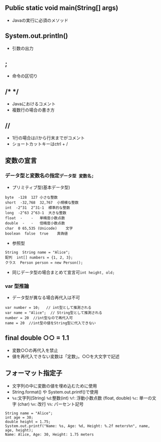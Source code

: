## Public static void main(String[] args)
- Javaの実行に必須のメソッド
## System.out.println()
- 引数の出力
## ;
- 命令の区切り
## /*  */
- Javaにおけるコメント
- 複数行の場合の書き方
## //
- 1行の場合は//から行末までがコメント
- ショートカットキーはctrl + /
## 変数の宣言
### データ型と変数名の指定```データ型 変数名;```
- プリミティブ型(基本データ型)
```
byte  -128	127	小さな整数
short  -32,768	32,767	小規模な整数
int  -2^31	2^31-1	標準的な整数
long  -2^63	2^63-1	大きな整数
float  -	-	単精度小数点数
double  -	-	倍精度小数点数
char  0	65,535 (Unicode)	文字
boolean  false	true	真偽値
```
- 参照型
```
String  String name = "Alice";
配列  int[] numbers = {1, 2, 3};
クラス  Person person = new Person();
```
- 同じデータ型の場合まとめて宣言可```int height, old;```
### var 型推論
- データ型が異なる場合再代入は不可
```
var number = 10;   // int型として推測される
var name = "Alice";  // String型として推測される
number = 20  //int型なので再代入可
name = 20  //int型の値をString型に代入できない
```
## final double ○○ = 1.1
- 変数○○の再代入を禁止
- 値を再代入できない変数は「定数」。○○を大文字で記述
## フォーマット指定子
- 文字列の中に変数の値を埋め込むために使用
- String.format() や System.out.printf()で使用
- ```%s```:文字列(String) ```%d```:整数(int) ```%f```: 浮動小数点数 (float, double) ```%c```: 単一の文字 (char) ```%n```: 改行 ```%%```: パーセント記号
```
String name = "Alice";
int age = 30;
double height = 1.75;
System.out.printf("Name: %s, Age: %d, Height: %.2f meters%n", name, age, height);
Name: Alice, Age: 30, Height: 1.75 meters
```
